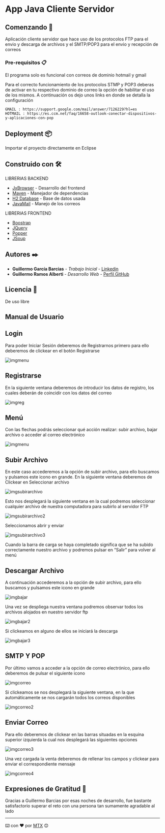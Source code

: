 # App Java Cliente Servidor

## Comenzando 🚀

Aplicación cliente servidor que hace uso de los protocolos FTP para el envio y descarga de archivos y el SMTP/POP3 para el envio y recepción de correos

### Pre-requisitos 📋

El programa solo es funcional con correos de dominio hotmail y gmail

Para el correcto funcionamiento de los protocolos STMP y POP3 deberas de activar en tu respectivo dominio de correo la opción de habilitar el uso de los mismos. A continuación os dejo unos links en donde se detalla la configuración

```
GMAIL : https://support.google.com/mail/answer/7126229?hl=es
HOTMAIL : https://es.ccm.net/faq/16658-outlook-conectar-dispositivos-y-aplicaciones-con-pop
```

## Deployment 📦

Importar el proyecto directamente en Eclipse

## Construido con 🛠️

  LIBRERIAS BACKEND
* [JxBrowser](https://mvnrepository.com/artifact/jxbrowser/jxbrowser-win/) - Desarrollo del frontend
* [Maven](https://maven.apache.org/) - Manejador de dependencias
* [H2 Database](https://mvnrepository.com/artifact/com.h2database/h2/) - Base de datos usada
* [JavaMail](https://mvnrepository.com/artifact/javax.mail/mail) - Manejo de los correos 

 LIBRERIAS FRONTEND
* [Boostrap](https://mvnrepository.com/artifact/org.webjars/bootsrap)
* [JQuery](https://mvnrepository.com/artifact/org.webjars/jquery)
* [Popper](https://mvnrepository.com/artifact/org.webjars.bower/popper.js)
* [JSoup](https://mvnrepository.com/artifact/org.jsoup/jsoup)

## Autores ✒️

* **Guillermo García Barcias** - *Trabajo Inicial* - [Linkedin](https://www.linkedin.com/in/guillermo-barcia-molina-311b3a167/)
* **Guillermo Ramos Alberti** - *Desarrollo Web* - [Perfil GitHub](https://github.com/Mystic-Ervo)

## Licencia 📄

De uso libre

## Manual de Usuario

## Login

Para poder Iniciar Sesión deberemos de Registrarnos primero para ello deberemos de clickear en el botón Registrarse


![imgmenu](https://user-images.githubusercontent.com/23072249/51787786-7851e000-2176-11e9-8c77-2045bb24f51f.png)

## Registrarse

En la siguiente ventana deberemos de introducir los datos de registro, los cuales deberán de coincidir con los datos del correo


![imgreg](https://user-images.githubusercontent.com/23072249/51787814-bb13b800-2176-11e9-9b41-c89466425bef.png)

## Menú

Con las flechas podrás seleccionar qué acción realizar: subir archivo, bajar archivo o acceder al correo electrónico


![imgmenu](https://user-images.githubusercontent.com/23072249/51787824-dd0d3a80-2176-11e9-83e1-5fafe60f8106.png)

## Subir Archivo

En este caso accederemos a la opción de subir archivo, para ello buscamos y pulsamos este icono en grande. En la siguiente ventana deberemos de Clickear en Seleccionar archivo


![imgsubirarchivo](https://user-images.githubusercontent.com/23072249/51787839-0201ad80-2177-11e9-91bc-2ebe957fb258.png)

Esto nos desplegará la siguiente ventana en la cual podremos seleccionar cualquier archivo de nuestra computadora para subirlo al servidor FTP


![imgsubirarchivo2](https://user-images.githubusercontent.com/23072249/51787855-1c3b8b80-2177-11e9-976d-1d737a4cc891.png)

Seleccionamos abrir y enviar


![imgsubirarchivo3](https://user-images.githubusercontent.com/23072249/51787866-2cec0180-2177-11e9-892d-91c248e26b04.png)

Cuando la barra de carga se haya completado significa que se ha subido correctamente nuestro archivo y podremos pulsar en “Salir” para volver al menú

## Descargar Archivo

A continuación accederemos a la opción de subir archivo, para ello buscamos y pulsamos este icono en grande


![imgbajar](https://user-images.githubusercontent.com/23072249/51787874-5573fb80-2177-11e9-88b6-26f9446cf714.png)

Una vez se despliega nuestra ventana podremos observar todos los archivos alojados en nuestro servidor ftp


![imgbajar2](https://user-images.githubusercontent.com/23072249/51787881-6886cb80-2177-11e9-8db8-09fca93f04fc.png)

Si clickeamos en alguno de ellos se iniciará la descarga


![imgbajar3](https://user-images.githubusercontent.com/23072249/51787891-7b010500-2177-11e9-971d-1203f8445b1a.png)

## SMTP Y POP

Por último vamos a acceder a la opción de correo electrónico, para ello deberemos de pulsar el siguiente icono


![imgcorreo](https://user-images.githubusercontent.com/23072249/51787897-8c4a1180-2177-11e9-8ec2-abd5a9551c32.png)

Si clickeamos se nos desplegará la siguiente ventana, en la que automáticamente se nos cargarán todos los correos disponibles


![imgcorreo2](https://user-images.githubusercontent.com/23072249/51787919-9f5ce180-2177-11e9-8022-2786e9142bf2.png)

## Enviar Correo

Para 	ello deberemos de clickear en las barras situadas en la esquina 	superior izquierda la cual nos desplegará las siguientes opciones


![imgcorreo3](https://user-images.githubusercontent.com/23072249/51787929-b7ccfc00-2177-11e9-9be9-df6380b427af.png)

Una vez cargada la venta deberemos de rellenar los campos y clickear para enviar el correspondiente mensaje


![imgcorreo4](https://user-images.githubusercontent.com/23072249/51787935-d3380700-2177-11e9-9a65-792ee0820d18.png)


## Expresiones de Gratitud 🎁

Gracias a Guillermo Barcias por esas noches de desarrollo, fue bastante satisfactorio superar el reto con una persona tan sumamente   agradable al lado

---
⌨️ con ❤️ por [MTX](https://github.com/METHOX) 😊
